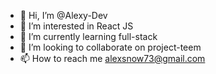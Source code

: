 - 👋 Hi, I’m @Alexy-Dev
- 👀 I’m interested in React JS
- 🌱 I’m currently learning full-stack
- 💞️ I’m looking to collaborate on project-teem
- 📫 How to reach me alexsnow73@gmail.com

<!---
Alexy-Dev/Alexy-Dev is a ✨ special ✨ repository because its `README.md` (this file) appears on your GitHub profile.
You can click the Preview link to take a look at your changes.
--->
